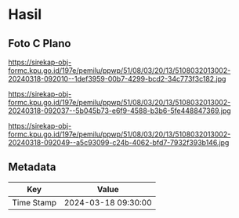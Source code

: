 # Hasil

## Foto C Plano

https://sirekap-obj-formc.kpu.go.id/197e/pemilu/ppwp/51/08/03/20/13/5108032013002-20240318-092010--1def3959-00b7-4299-bcd2-34c773f3c182.jpg

https://sirekap-obj-formc.kpu.go.id/197e/pemilu/ppwp/51/08/03/20/13/5108032013002-20240318-092037--5b045b73-e6f9-4588-b3b6-5fe448847369.jpg

https://sirekap-obj-formc.kpu.go.id/197e/pemilu/ppwp/51/08/03/20/13/5108032013002-20240318-092049--a5c93099-c24b-4062-bfd7-7932f393b146.jpg


## Metadata

| Key        | Value               |
| ---------- | ------------------- |
| Time Stamp | 2024-03-18 09:30:00 |



